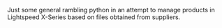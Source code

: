 Just some general rambling python in an attempt to manage products in Lightspeed X-Series based on files obtained from suppliers.
